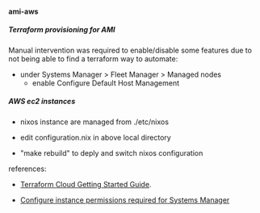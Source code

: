 #### ami-aws

##### Terraform provisioning for AMI

Manual intervention was required to enable/disable some features due to not being able to find a terraform way to automate:

* under Systems Manager > Fleet Manager > Managed nodes
  * enable Configure Default Host Management


##### AWS ec2 instances

* nixos instance are managed from ./etc/nixos

* edit configuration.nix in above local directory

* "make rebuild" to deply and switch nixos configuration


references:

* [Terraform Cloud Getting Started Guide](https://learn.hashicorp.com/terraform/cloud-gettingstarted/tfc_overview).

* [Configure instance permissions required for Systems Manager](https://docs.aws.amazon.com/systems-manager/latest/userguide/setup-instance-permissions.html)